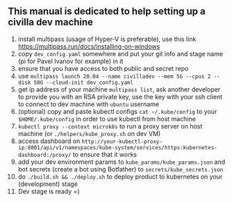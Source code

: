 ## This manual is dedicated to help setting up a civilla dev machine

1. install multipass (usage of Hyper-V is preferable), use this link https://multipass.run/docs/installing-on-windows
2. copy `dev_config.yaml` somewhere and put your git info and stage name (pi for Pavel Ivanov for example) in it
3. ensure that you have access to both public and secret repo
4. use `multipass launch 20.04 --name civilladev --mem 5G --cpus 2 --disk 50G --cloud-init dev_config.yaml`
5. get ip address of your machine `multipass list`, ask another developer to provide you with an RSA private key, use the key with your ssh client to connect to dev machine with `ubuntu` username
6. (optional) copy and paste kubectl configs `cat ~/.kube/config` to your `$HOME/.kube/config` in order to use kubectl from host machine
7. `kubectl proxy --context microk8s` to run a proxy server on host machine (or `./helpers/kube_proxy.sh` on dev VM)
8. access dashboard on `http://your-kubectl-proxy-ip:8001/api/v1/namespaces/kube-system/services/https:kubernetes-dashboard:/proxy/` to ensure that it works
9. add your dev environment params to `kube_params/kube_params.json` and bot secrets (create a bot using Botfather) to `secrets/kube_secrets.json`
10. do `./build.sh && ./deploy.sh` to deploy product to kubernetes on your (development) stage
11. Dev stage is ready =) 